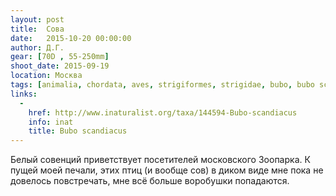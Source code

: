 ```yaml
---
layout: post
title:  Сова
date:   2015-10-20 00:00:00
author: Д.Г.
gear: [70D , 55-250mm]
shoot_date: 2015-09-19
location: Москва
tags: [animalia, chordata, aves, strigiformes, strigidae, bubo, bubo scandiacus]
links:
  -
    href: http://www.inaturalist.org/taxa/144594-Bubo-scandiacus
    info: inat
    title: Bubo scandiacus
---
```


Белый совенций приветствует посетителей московского Зоопарка. К пущей моей печали, этих птиц (и вообще сов) в диком виде мне пока не довелось повстречать, мне всё больше воробушки попадаются.
